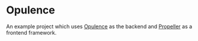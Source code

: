 # Opulence

An example project which uses [Opulence](https://www.opulencephp.com/) as the backend
and [Propeller](http://propeller.in/index.html) as a frontend framework.
